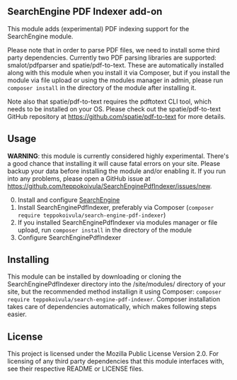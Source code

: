 SearchEngine PDF Indexer add-on
-------------------------------

This module adds (experimental) PDF indexing support for the SearchEngine module.

Please note that in order to parse PDF files, we need to install some third party dependencies. Currently two PDF parsing libraries are supported: smalot/pdfparser and spatie/pdf-to-text. These are automatically installed along with this module when you install it via Composer, but if you install the module via file upload or using the modules manager in admin, please run `composer install` in the directory of the module after installing it.

Note also that spatie/pdf-to-text requires the pdftotext CLI tool, which needs to be installed on your OS. Please check out the spatie/pdf-to-text GitHub repository at https://github.com/spatie/pdf-to-text for more details.

## Usage

**WARNING**: this module is currently considered highly experimental. There's a good chance that installing it will cause fatal errors on your site. Please backup your data before installing the module and/or enabling it. If you run into any problems, please open a GitHub issue at https://github.com/teppokoivula/SearchEnginePdfIndexer/issues/new.

0) Install and configure [SearchEngine](https://github.com/teppokoivula/SearchEngine)
1) Install SearchEnginePdfIndexer, preferably via Composer (`composer require teppokoivula/search-engine-pdf-indexer`)
2) If you installed SearchEnginePdfIndexer via modules manager or file upload, run `composer install` in the directory of the module
3) Configure SearchEnginePdfIndexer

## Installing

This module can be installed by downloading or cloning the SearchEnginePdfIndexer directory into the /site/modules/ directory of your site, but the recommended method installign it using Composer: `composer require teppokoivula/search-engine-pdf-indexer`. Composer installation takes care of dependencies automatically, which makes following steps easier.

## License

This project is licensed under the Mozilla Public License Version 2.0. For licensing of any third party dependencies that this module interfaces with, see their respective README or LICENSE files.
